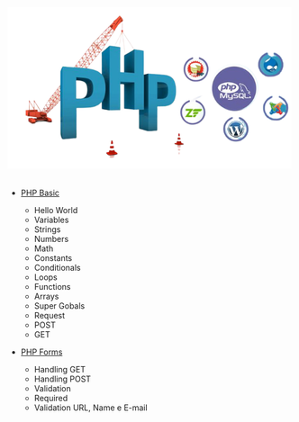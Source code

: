 <div align="center">
    <img src="readme.png" alt="logo">
</div><br>

- [PHP Basic](/01-basic)
  - Hello World
  - Variables
  - Strings
  - Numbers
  - Math
  - Constants
  - Conditionals
  - Loops
  - Functions
  - Arrays
  - Super Gobals
  - Request
  - POST
  - GET

- [PHP Forms](/02-forms)
  - Handling GET
  - Handling POST
  - Validation
  - Required
  - Validation URL, Name e E-mail 
 

